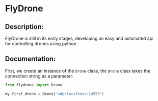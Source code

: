 # FlyDrone
## Description:
FlyDrone is still in its early stages, developing an easy and automated api for controlling drones using python.

## Documentation:
First, we create an instance of the ``Drone`` class, the ``Drone`` class takes the connection string as a parameter:
```py
from flydrone import Drone

my_first_drone = Drone("udp:localhost:14550")
```
